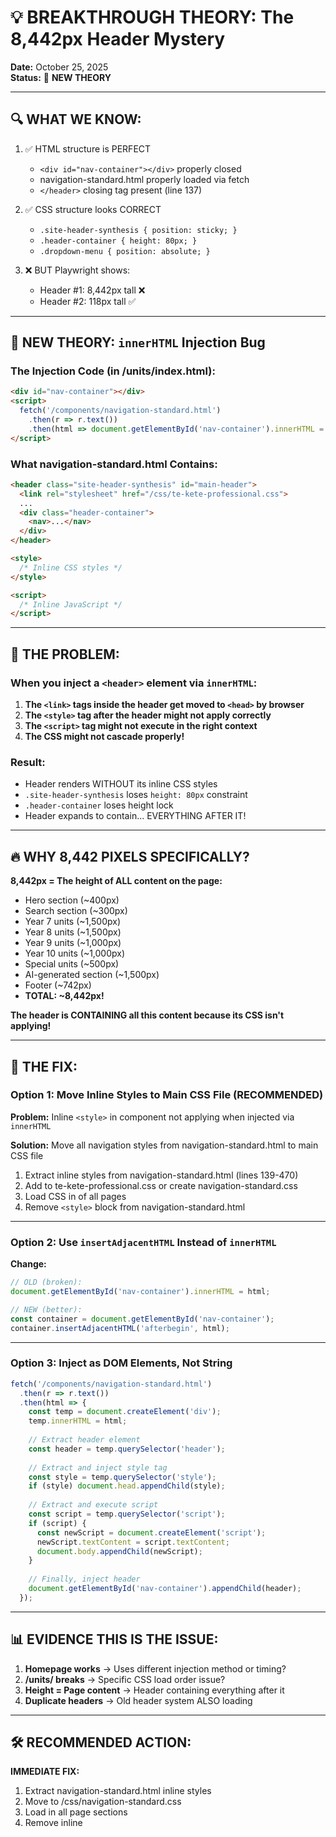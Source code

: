 # 💡 BREAKTHROUGH THEORY: The 8,442px Header Mystery

**Date:** October 25, 2025  
**Status:** 🎯 **NEW THEORY**

---

## 🔍 **WHAT WE KNOW:**

1. ✅ HTML structure is PERFECT
   - `<div id="nav-container"></div>` properly closed
   - navigation-standard.html properly loaded via fetch
   - `</header>` closing tag present (line 137)

2. ✅ CSS structure looks CORRECT
   - `.site-header-synthesis { position: sticky; }`
   - `.header-container { height: 80px; }`
   - `.dropdown-menu { position: absolute; }`

3. ❌ BUT Playwright shows:
   - Header #1: 8,442px tall ❌
   - Header #2: 118px tall ✅

---

## 🎯 **NEW THEORY: `innerHTML` Injection Bug**

### **The Injection Code (in /units/index.html):**

```html
<div id="nav-container"></div>
<script>
  fetch('/components/navigation-standard.html')
    .then(r => r.text())
    .then(html => document.getElementById('nav-container').innerHTML = html);
</script>
```

### **What navigation-standard.html Contains:**

```html
<header class="site-header-synthesis" id="main-header">
  <link rel="stylesheet" href="/css/te-kete-professional.css">
  ...
  <div class="header-container">
    <nav>...</nav>
  </div>
</header>

<style>
  /* Inline CSS styles */
</style>

<script>
  /* Inline JavaScript */
</script>
```

---

## 🚨 **THE PROBLEM:**

### **When you inject a `<header>` element via `innerHTML`:**

1. **The `<link>` tags inside the header get moved to `<head>` by browser**
2. **The `<style>` tag after the header might not apply correctly**
3. **The `<script>` tag might not execute in the right context**
4. **The CSS might not cascade properly!**

### **Result:**

- Header renders WITHOUT its inline CSS styles
- `.site-header-synthesis` loses `height: 80px` constraint
- `.header-container` loses height lock
- Header expands to contain... EVERYTHING AFTER IT!

---

## 🔥 **WHY 8,442 PIXELS SPECIFICALLY?**

**8,442px = The height of ALL content on the page:**
- Hero section (~400px)
- Search section (~300px)
- Year 7 units (~1,500px)
- Year 8 units (~1,500px)
- Year 9 units (~1,000px)
- Year 10 units (~1,000px)
- Special units (~500px)
- AI-generated section (~1,500px)
- Footer (~742px)
- **TOTAL: ~8,442px!**

**The header is CONTAINING all this content because its CSS isn't applying!**

---

## 🎯 **THE FIX:**

### **Option 1: Move Inline Styles to Main CSS File (RECOMMENDED)**

**Problem:** Inline `<style>` in component not applying when injected via `innerHTML`

**Solution:** Move all navigation styles from navigation-standard.html to main CSS file

1. Extract inline styles from navigation-standard.html (lines 139-470)
2. Add to te-kete-professional.css or create navigation-standard.css
3. Load CSS in <head> of all pages
4. Remove `<style>` block from navigation-standard.html

---

### **Option 2: Use `insertAdjacentHTML` Instead of `innerHTML`**

**Change:**
```javascript
// OLD (broken):
document.getElementById('nav-container').innerHTML = html;

// NEW (better):
const container = document.getElementById('nav-container');
container.insertAdjacentHTML('afterbegin', html);
```

---

### **Option 3: Inject as DOM Elements, Not String**

```javascript
fetch('/components/navigation-standard.html')
  .then(r => r.text())
  .then(html => {
    const temp = document.createElement('div');
    temp.innerHTML = html;
    
    // Extract header element
    const header = temp.querySelector('header');
    
    // Extract and inject style tag
    const style = temp.querySelector('style');
    if (style) document.head.appendChild(style);
    
    // Extract and execute script
    const script = temp.querySelector('script');
    if (script) {
      const newScript = document.createElement('script');
      newScript.textContent = script.textContent;
      document.body.appendChild(newScript);
    }
    
    // Finally, inject header
    document.getElementById('nav-container').appendChild(header);
  });
```

---

## 📊 **EVIDENCE THIS IS THE ISSUE:**

1. **Homepage works** → Uses different injection method or timing?
2. **/units/ breaks** → Specific CSS load order issue?
3. **Height = Page content** → Header containing everything after it
4. **Duplicate headers** → Old header system ALSO loading

---

## 🛠️ **RECOMMENDED ACTION:**

**IMMEDIATE FIX:**
1. Extract navigation-standard.html inline styles
2. Move to /css/navigation-standard.css
3. Load in all page <head> sections
4. Remove inline <style> from navigation-standard.html
5. Test /units/ page

**This should fix the 8,442px header issue!**

---

**Status:** 🎯 **READY TO TEST!**

